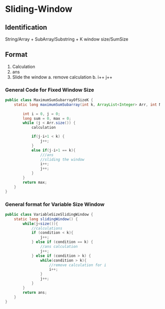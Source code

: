 # Sliding-Window

## Identification
String/Array + SubArray/Substring + K window size/SumSize

## Format
1. Calculation
2. ans
3. Slide the window
    a. remove calculation
    b. i++ j++


### General Code for Fixed Window Size
```java
public class MaximumSumSubarrayOfSizeK {
    static long maximumSumSubarray(int k, ArrayList<Integer> Arr, int N){
        
        int i = 0, j = 0;
        long sum = 0, max = 0;
        while (j < Arr.size()) {
            calculation

            if(j-i+1 < k) {
                j++;
            }
            else if(j-i+1 == k){
                ///ans
                //sliding the window
                i++;
                j++;
            }
        }
        return max;
    }
}
```
### General format for Variable Size Window
```java
public class VariableSizeSlidingWindow {
    static long slidingWindow() {
        while(j<size()){
            //calculations
            if (condition < k){
                j++;
            } else if (condition == k) {
                //ans calculation
                j++;
            } else if (condition > k) {
                while(condition > k){
                    //remove calculation for i
                    i++;
                }
                j++;
            }
        }
        return ans;
    }
}
```